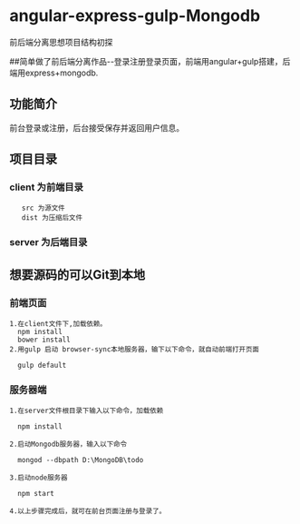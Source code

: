 # angular-express-gulp-Mongodb
前后端分离思想项目结构初探

##简单做了前后端分离作品--登录注册登录页面，前端用angular+gulp搭建，后端用express+mongodb.
## 功能简介
   前台登录或注册，后台接受保存并返回用户信息。
## 项目目录
   ### client 为前端目录
   
       src 为源文件
       dist 为压缩后文件
       
   ### server 为后端目录
   
## 想要源码的可以Git到本地

 ### 前端页面   
    1.在client文件下,加载依赖。
      npm install
      bower install
    2.用gulp 启动 browser-sync本地服务器，输下以下命令，就自动前端打开页面
      
      gulp default
      
 ### 服务器端
    1.在server文件根目录下输入以下命令，加载依赖
    
      npm install
    
    2.启动Mongodb服务器，输入以下命令
    
      mongod --dbpath D:\MongoDB\todo
      
    3.启动node服务器
      
      npm start
      
    4.以上步骤完成后，就可在前台页面注册与登录了。